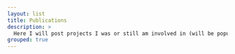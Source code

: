 ```yaml
---
layout: list
title: Publications
description: >
  Here I will post projects I was or still am involved in (will be populated in the coming weeks).
grouped: true
---
```

